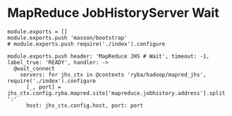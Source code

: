 
# MapReduce JobHistoryServer Wait

    module.exports = []
    module.exports.push 'masson/bootstrap'
    # module.exports.push require('./index').configure

    module.exports.push header: 'MapReduce JHS # Wait', timeout: -1, label_true: 'READY', handler: ->
      @wait_connect
        servers: for jhs_ctx in @contexts 'ryba/hadoop/mapred_jhs', require('./index').configure
          [_, port] = jhs_ctx.config.ryba.mapred.site['mapreduce.jobhistory.address'].split ':'
          host: jhs_ctx.config.host, port: port
